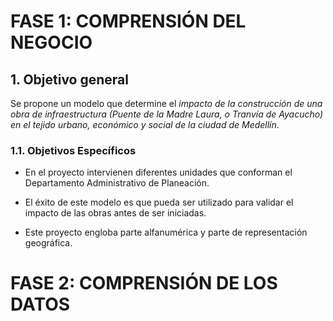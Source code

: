 # FASE 1: COMPRENSIÓN DEL NEGOCIO
## 1. Objetivo general
Se propone un modelo que determine el *impacto de la construcción de una obra de infraestructura  (Puente de la Madre Laura, o Tranvía de Ayacucho) en el tejido urbano, económico y social de la ciudad de Medellín*.
### 1.1. Objetivos Específicos
   * En el proyecto intervienen diferentes unidades que conforman el Departamento Administrativo de Planeación.
   
   * El éxito de este modelo es que pueda ser utilizado para validar el impacto de las obras antes de ser iniciadas.

   * Este proyecto engloba parte alfanumérica y parte de representación geográfica.
   
# FASE 2: COMPRENSIÓN DE LOS DATOS
